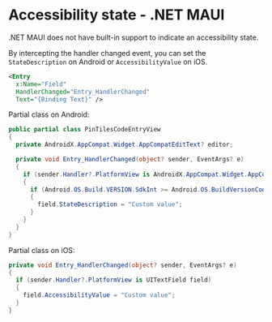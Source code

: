 # Accessibility state - .NET MAUI

.NET MAUI does not have built-in support to indicate an accessibility state.

By intercepting the handler changed event, you can set the `StateDescription` on Android or `AccessibilityValue` on iOS.

```xml title="CustomEntry.xaml"
<Entry
  x:Name="Field"
  HandlerChanged="Entry_HandlerChanged"
  Text="{Binding Text}" />
```

Partial class on Android:

```csharp title="CustomEntry.xaml.Android.cs"
public partial class PinTilesCodeEntryView
{
  private AndroidX.AppCompat.Widget.AppCompatEditText? editor;

  private void Entry_HandlerChanged(object? sender, EventArgs? e)
  {
    if (sender.Handler?.PlatformView is AndroidX.AppCompat.Widget.AppCompatEditText field)
    {
      if (Android.OS.Build.VERSION.SdkInt >= Android.OS.BuildVersionCodes.R)
      {
        field.StateDescription = "Custom value";
      } 
    }
  }
}
```

Partial class on iOS:

```csharp title="CustomEntry.xaml.iOS.cs"
private void Entry_HandlerChanged(object? sender, EventArgs? e)
{
  if (sender.Handler?.PlatformView is UITextField field)
  {
    field.AccessibilityValue = "Custom value";
  }
}
```
